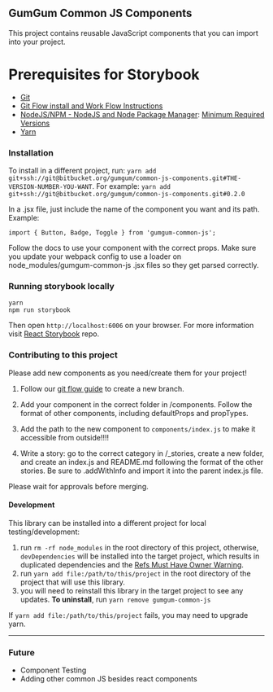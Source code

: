 ## GumGum Common JS Components

This project contains reusable JavaScript components that you can import into your project.

# Prerequisites for Storybook #

- [Git](http://git-scm.com/)
- [Git Flow install and Work Flow Instructions](https://gumgum.jira.com/wiki/pages/viewpage.action?pageId=138248293)
- [NodeJS/NPM - NodeJS and Node Package Manager](http://nodejs.org/download/): [Minimum Required Versions](https://gumgum.jira.com/wiki/pages/viewpage.action?pageId=154304684)
- [Yarn](https://yarnpkg.com/)

### Installation
To install in a different project, run: `yarn add git+ssh://git@bitbucket.org/gumgum/common-js-components.git#THE-VERSION-NUMBER-YOU-WANT`.
For example: `yarn add git+ssh://git@bitbucket.org/gumgum/common-js-components.git#0.2.0`

In a .jsx file, just include the name of the component you want and its path. Example:
```
import { Button, Badge, Toggle } from 'gumgum-common-js';

```
Follow the docs to use your component with the correct props. Make sure you update your webpack config to use a loader on node_modules/gumgum-common-js .jsx files so they get parsed correctly.

### Running storybook locally
```
yarn
npm run storybook
```

Then open `http://localhost:6006` on your browser. For more information visit [React Storybook](https://github.com/kadirahq/react-storybook) repo.

### Contributing to this project
Please add new components as you need/create them for your project!

1. Follow our [git flow guide](https://gumgum.jira.com/wiki/pages/viewpage.action?pageId=138248293) to create a new branch.

2. Add your component in the correct folder in /components. Follow the format of other components, including defaultProps and propTypes.

3. Add the path to the new component to `components/index.js` to make it accessible from outside!!!!

4. Write a story: go to the correct category in /_stories, create a new folder, and create an index.js and README.md following the format of the other stories. Be sure to .addWithInfo and import it into the parent index.js file.

Please wait for approvals before merging.

#### Development

This library can be installed into a different project for local testing/development:

1. run `rm -rf node_modules` in the root directory of this project, otherwise, `devDependencies` will be installed into the target project, which results in duplicated dependencies and the [Refs Must Have Owner Warning](https://facebook.github.io/react/warnings/refs-must-have-owner.html).
2. run `yarn add file:/path/to/this/project` in the root directory of the project that will use this library.
3. you will need to reinstall this library in the target project to see any updates.
**To uninstall**, run `yarn remove gumgum-common-js`

If `yarn add file:/path/to/this/project` fails, you may need to upgrade yarn.

****

### Future
- Component Testing
- Adding other common JS besides react components

